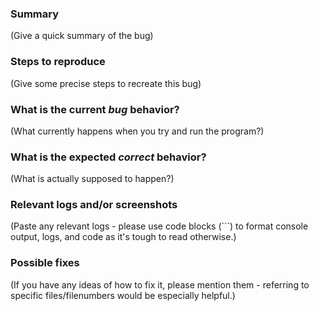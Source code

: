 <!---
Based on the Bug issue template on Gitlab: https://gitlab.com/gitlab-org/gitlab/blob/master/.gitlab/issue_templates/Bug.md
--->

### Summary

(Give a quick summary of the bug)

### Steps to reproduce

(Give some precise steps to recreate this bug)

### What is the current *bug* behavior?

(What currently happens when you try and run the program?)

### What is the expected *correct* behavior?

(What is actually supposed to happen?)

### Relevant logs and/or screenshots

(Paste any relevant logs - please use code blocks (```) to format console output,
logs, and code as it's tough to read otherwise.)

### Possible fixes

(If you have any ideas of how to fix it, please mention them - referring to specific files/filenumbers would be especially helpful.)
